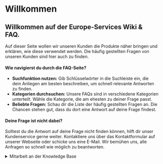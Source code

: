 # Willkommen

## Willkommen auf der Europe-Services Wiki & FAQ.

Auf dieser Seite wollen wir unseren Kunden die Produkte näher bringen und erklären, wie diese verwendet werden. Die häufig gestellten Fragen von unseren Kunden sind hier auch zu finden.

#### Wie navigierst du durch die FAQ-Seite?

* **Suchfunktion nutzen:** Gib Schlüsselwörter in die Suchleiste ein, die dein Anliegen am besten beschreiben, um schnell relevante Antworten zu finden.
* **Kategorien durchsuchen:** Unsere FAQs sind in verschiedene Kategorien unterteilt. Wähle die Kategorie, die am ehesten zu deiner Frage passt.
* **Beliebte Fragen:** Schau dir die Liste der häufig gestellten Fragen an. Die Chancen stehen gut, dass du dort eine Antwort auf deine Frage findest.

#### Deine Frage ist nicht dabei?

Solltest du die Antwort auf deine Frage nicht finden können, hilft dir unser Kundenservice gerne weiter. Kontaktiere uns über das Kontaktformular auf unserer Webseite oder schicke uns eine E-Mail. Wir bemühen uns, alle Anfragen so schnell wie möglich zu beantworten.

<details>

<summary>Mitarbeit an der Knowledge Base</summary>

Wir wollen die Knowledge Base mit eurer Hilfe immer mehr erweitern.

Jeder Kunde kann das Projekt in GitHub Forken und daran mithelfen. Jede angenommene Erweiterung entlohnen wir mit 5€ Guthaben.

Das Projekt kann hier geforkt werden:\
[https://github.com/europe-services/docs/tree/docs](https://github.com/europe-services/docs/tree/docs)

</details>

